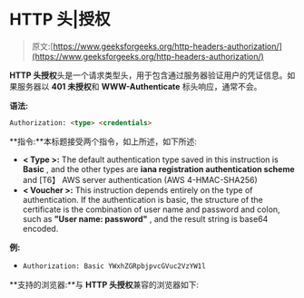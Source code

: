 # HTTP 头|授权

> 原文:[https://www.geeksforgeeks.org/http-headers-authorization/](https://www.geeksforgeeks.org/http-headers-authorization/)

**HTTP 头授权**头是一个请求类型头，用于包含通过服务器验证用户的凭证信息。如果服务器以 **401 未授权**和 **WWW-Authenticate** 标头响应，通常不会。

**语法:**

```html
Authorization: <type> <credentials>
```

**指令:**本标题接受两个指令，如上所述，如下所述:

*   **< Type >:** The default authentication type saved in this instruction is **Basic** , and the other types are **iana registration authentication scheme** and [T6】 AWS server authentication (AWS 4-HMAC-SHA256)
*   **< Voucher >:** This instruction depends entirely on the type of authentication. If the authentication is basic, the structure of the certificate is the combination of user name and password and colon, such as **"User name: password"** , and the result string is base64 encoded.

**例:**

*   ```html
    Authorization: Basic YWxhZGRpbjpvcGVuc2VzYW1l
    ```

**支持的浏览器:**与 **HTTP 头授权**兼容的浏览器如下: